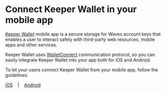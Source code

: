 # Connect Keeper Wallet in your mobile app

[Keeper Wallet](https://keeper-wallet.app) mobile app is a secure storage for Waves account keys that enables a user to interact safely with third-party web resources, mobile apps and other services.

Keeper Wallet uses [WalletConnect](https://docs.walletconnect.com/2.0) communication protocol, so you can easily integrate Keeper Wallet into your app both for iOS and Android.

To let your users connect Keeper Wallet from your mobile app, follow the guidelines:

[iOS](./ios-guideline.md)    |    [Android](./android-guideline.md)
